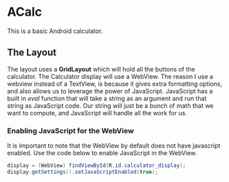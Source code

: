 # ACalc

This is a basic Android calculator.

## The Layout

The layout uses a **GridLayout** which will hold all the buttons of the calculator. The Calculator display will use a WebView. The reason I use a webview instead of a TextView, is because it gives extra formatting options, and also allows us to leverage the power of JavaScript. JavaScript has a built in *eval* function that will take a string as an argument and run that string as JavaScript code. Our string will just be a bunch of math that we want to compute, and JavaScript will handle all the work for us.

### Enabling JavaScript for the WebView

It is important to note that the WebView by default does not have javascript enabled. Use the code below to enable JavaScript in the WebView.

```java
display = (WebView) findViewById(R.id.calculator_display);
display.getSettings().setJavaScriptEnabled(true);
```